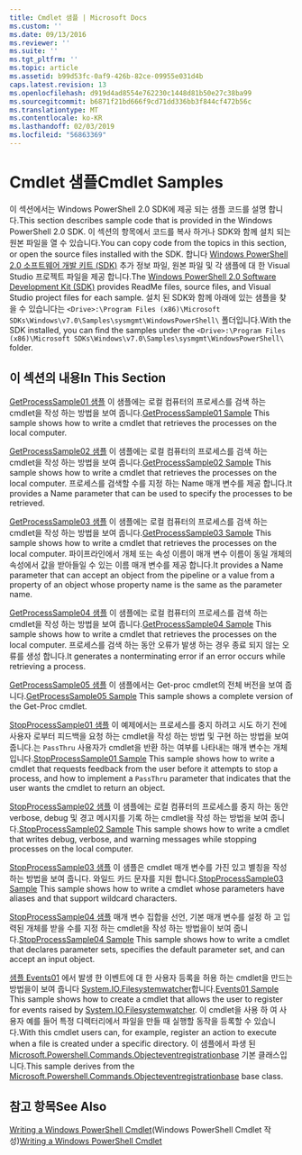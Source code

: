 ```yaml
---
title: Cmdlet 샘플 | Microsoft Docs
ms.custom: ''
ms.date: 09/13/2016
ms.reviewer: ''
ms.suite: ''
ms.tgt_pltfrm: ''
ms.topic: article
ms.assetid: b99d53fc-0af9-426b-82ce-09955e031d4b
caps.latest.revision: 13
ms.openlocfilehash: d919d4ad8554e762230c1448d81b50e27c38ba99
ms.sourcegitcommit: b6871f21bd666f9cd71dd336bb3f844cf472b56c
ms.translationtype: MT
ms.contentlocale: ko-KR
ms.lasthandoff: 02/03/2019
ms.locfileid: "56863369"
---
```

# <a name="cmdlet-samples"></a><span data-ttu-id="54088-102">Cmdlet 샘플</span><span class="sxs-lookup"><span data-stu-id="54088-102">Cmdlet Samples</span></span>

<span data-ttu-id="54088-103">이 섹션에서는 Windows PowerShell 2.0 SDK에 제공 되는 샘플 코드를 설명 합니다.</span><span class="sxs-lookup"><span data-stu-id="54088-103">This section describes sample code that is provided in the Windows PowerShell 2.0 SDK.</span></span> <span data-ttu-id="54088-104">이 섹션의 항목에서 코드를 복사 하거나 SDK와 함께 설치 되는 원본 파일을 열 수 있습니다.</span><span class="sxs-lookup"><span data-stu-id="54088-104">You can copy code from the topics in this section, or open the source files installed with the SDK.</span></span> <span data-ttu-id="54088-105">합니다 [Windows PowerShell 2.0 소프트웨어 개발 키트 (SDK)](https://www.microsoft.com/en-us/download/details.aspx?id=2560) 추가 정보 파일, 원본 파일 및 각 샘플에 대 한 Visual Studio 프로젝트 파일을 제공 합니다.</span><span class="sxs-lookup"><span data-stu-id="54088-105">The [Windows PowerShell 2.0 Software Development Kit (SDK)](https://www.microsoft.com/en-us/download/details.aspx?id=2560) provides ReadMe files, source files, and Visual Studio project files for each sample.</span></span> <span data-ttu-id="54088-106">설치 된 SDK와 함께 아래에 있는 샘플을 찾을 수 있습니다는 `<Drive>:\Program Files (x86)\Microsoft SDKs\Windows\v7.0\Samples\sysmgmt\WindowsPowerShell\` 폴더입니다.</span><span class="sxs-lookup"><span data-stu-id="54088-106">With the SDK installed, you can find the samples under the `<Drive>:\Program Files (x86)\Microsoft SDKs\Windows\v7.0\Samples\sysmgmt\WindowsPowerShell\` folder.</span></span>

## <a name="in-this-section"></a><span data-ttu-id="54088-107">이 섹션의 내용</span><span class="sxs-lookup"><span data-stu-id="54088-107">In This Section</span></span>

<span data-ttu-id="54088-108">[GetProcessSample01 샘플](./getprocesssample01-sample.md) 이 샘플에는 로컬 컴퓨터의 프로세스를 검색 하는 cmdlet을 작성 하는 방법을 보여 줍니다.</span><span class="sxs-lookup"><span data-stu-id="54088-108">[GetProcessSample01 Sample](./getprocesssample01-sample.md) This sample shows how to write a cmdlet that retrieves the processes on the local computer.</span></span>

<span data-ttu-id="54088-109">[GetProcessSample02 샘플](./getprocesssample02-sample.md) 이 샘플에는 로컬 컴퓨터의 프로세스를 검색 하는 cmdlet을 작성 하는 방법을 보여 줍니다.</span><span class="sxs-lookup"><span data-stu-id="54088-109">[GetProcessSample02 Sample](./getprocesssample02-sample.md) This sample shows how to write a cmdlet that retrieves the processes on the local computer.</span></span> <span data-ttu-id="54088-110">프로세스를 검색할 수를 지정 하는 Name 매개 변수를 제공 합니다.</span><span class="sxs-lookup"><span data-stu-id="54088-110">It provides a Name parameter that can be used to specify the processes to be retrieved.</span></span>

<span data-ttu-id="54088-111">[GetProcessSample03 샘플](./getprocesssample03-sample.md) 이 샘플에는 로컬 컴퓨터의 프로세스를 검색 하는 cmdlet을 작성 하는 방법을 보여 줍니다.</span><span class="sxs-lookup"><span data-stu-id="54088-111">[GetProcessSample03 Sample](./getprocesssample03-sample.md) This sample shows how to write a cmdlet that retrieves the processes on the local computer.</span></span> <span data-ttu-id="54088-112">파이프라인에서 개체 또는 속성 이름이 매개 변수 이름이 동일 개체의 속성에서 값을 받아들일 수 있는 이름 매개 변수를 제공 합니다.</span><span class="sxs-lookup"><span data-stu-id="54088-112">It provides a Name parameter that can accept an object from the pipeline or a value from a property of an object whose property name is the same as the parameter name.</span></span>

<span data-ttu-id="54088-113">[GetProcessSample04 샘플](./getprocesssample04-sample.md) 이 샘플에는 로컬 컴퓨터의 프로세스를 검색 하는 cmdlet을 작성 하는 방법을 보여 줍니다.</span><span class="sxs-lookup"><span data-stu-id="54088-113">[GetProcessSample04 Sample](./getprocesssample04-sample.md) This sample shows how to write a cmdlet that retrieves the processes on the local computer.</span></span> <span data-ttu-id="54088-114">프로세스를 검색 하는 동안 오류가 발생 하는 경우 종료 되지 않는 오류를 생성 합니다.</span><span class="sxs-lookup"><span data-stu-id="54088-114">It generates a nonterminating error if an error occurs while retrieving a process.</span></span>

<span data-ttu-id="54088-115">[GetProcessSample05 샘플](./getprocesssample05-sample.md) 이 샘플에서는 Get-proc cmdlet의 전체 버전을 보여 줍니다.</span><span class="sxs-lookup"><span data-stu-id="54088-115">[GetProcessSample05 Sample](./getprocesssample05-sample.md) This sample shows a complete version of the Get-Proc cmdlet.</span></span>

<span data-ttu-id="54088-116">[StopProcessSample01 샘플](./stopprocesssample01-sample.md) 이 예제에서는 프로세스를 중지 하려고 시도 하기 전에 사용자 로부터 피드백을 요청 하는 cmdlet을 작성 하는 방법 및 구현 하는 방법을 보여 줍니다.는 `PassThru` 사용자가 cmdlet을 반환 하는 여부를 나타내는 매개 변수는 개체입니다.</span><span class="sxs-lookup"><span data-stu-id="54088-116">[StopProcessSample01 Sample](./stopprocesssample01-sample.md) This sample shows how to write a cmdlet that requests feedback from the user before it attempts to stop a process, and how to implement a `PassThru` parameter that indicates that the user wants the cmdlet to return an object.</span></span>

<span data-ttu-id="54088-117">[StopProcessSample02 샘플](./stopprocesssample02-sample.md) 이 샘플에는 로컬 컴퓨터의 프로세스를 중지 하는 동안 verbose, debug 및 경고 메시지를 기록 하는 cmdlet을 작성 하는 방법을 보여 줍니다.</span><span class="sxs-lookup"><span data-stu-id="54088-117">[StopProcessSample02 Sample](./stopprocesssample02-sample.md) This sample shows how to write a cmdlet that writes debug, verbose, and warning messages while stopping processes on the local computer.</span></span>

<span data-ttu-id="54088-118">[StopProcessSample03 샘플](./stopprocesssample03-sample.md) 이 샘플은 cmdlet 매개 변수를 가진 있고 별칭을 작성 하는 방법을 보여 줍니다. 와일드 카드 문자를 지원 합니다.</span><span class="sxs-lookup"><span data-stu-id="54088-118">[StopProcessSample03 Sample](./stopprocesssample03-sample.md) This sample shows how to write a cmdlet whose parameters have aliases and that support wildcard characters.</span></span>

<span data-ttu-id="54088-119">[StopProcessSample04 샘플](./stopprocesssample04-sample.md) 매개 변수 집합을 선언, 기본 매개 변수를 설정 하 고 입력된 개체를 받을 수를 지정 하는 cmdlet을 작성 하는 방법을이 보여 줍니다.</span><span class="sxs-lookup"><span data-stu-id="54088-119">[StopProcessSample04 Sample](./stopprocesssample04-sample.md) This sample shows how to write a cmdlet that declares parameter sets, specifies the default parameter set, and can accept an input object.</span></span>

<span data-ttu-id="54088-120">[샘플 Events01](./events01-sample.md) 에서 발생 한 이벤트에 대 한 사용자 등록을 허용 하는 cmdlet을 만드는 방법을이 보여 줍니다 [System.IO.Filesystemwatcher](/dotnet/api/System.IO.FileSystemWatcher)합니다.</span><span class="sxs-lookup"><span data-stu-id="54088-120">[Events01 Sample](./events01-sample.md) This sample shows how to create a cmdlet that allows the user to register for events raised by [System.IO.Filesystemwatcher](/dotnet/api/System.IO.FileSystemWatcher).</span></span> <span data-ttu-id="54088-121">이 cmdlet을 사용 하 여 사용자 예를 들어 특정 디렉터리에서 파일을 만들 때 실행할 동작을 등록할 수 있습니다.</span><span class="sxs-lookup"><span data-stu-id="54088-121">With this cmdlet users can, for example, register an action to execute when a file is created under a specific directory.</span></span> <span data-ttu-id="54088-122">이 샘플에서 파생 된 [Microsoft.Powershell.Commands.Objecteventregistrationbase](/dotnet/api/Microsoft.PowerShell.Commands.ObjectEventRegistrationBase) 기본 클래스입니다.</span><span class="sxs-lookup"><span data-stu-id="54088-122">This sample derives from the [Microsoft.Powershell.Commands.Objecteventregistrationbase](/dotnet/api/Microsoft.PowerShell.Commands.ObjectEventRegistrationBase) base class.</span></span>

## <a name="see-also"></a><span data-ttu-id="54088-123">참고 항목</span><span class="sxs-lookup"><span data-stu-id="54088-123">See Also</span></span>

<span data-ttu-id="54088-124">[Writing a Windows PowerShell Cmdlet](./writing-a-windows-powershell-cmdlet.md)(Windows PowerShell Cmdlet 작성)</span><span class="sxs-lookup"><span data-stu-id="54088-124">[Writing a Windows PowerShell Cmdlet](./writing-a-windows-powershell-cmdlet.md)</span></span>
